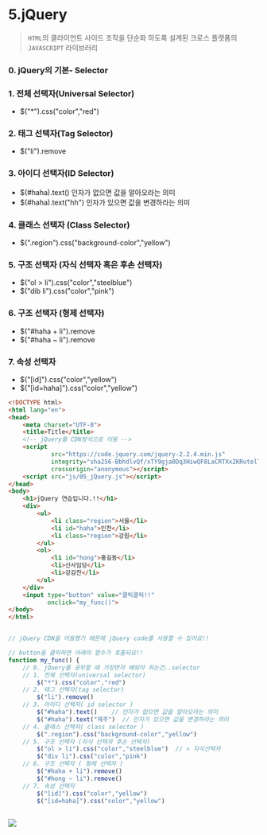 # 5.jQuery

> `HTML`의 클라이언트 사이드 조작을 단순화 하도록 설계된 크로스 플랫폼의 `JAVASCRIPT` 라이브러리

### 0. jQuery의 기본- Selector

### 1. 전체 선택자(Universal Selector)

- $("*").css("color","red")

### 2. 태그 선택자(Tag Selector)

* $("li").remove

### 3. 아이디 선택자(ID Selector)

* $(#haha).text()		인자가 없으면 값을 알아오라는 의미
* $(#haha).text("hh") 인자가 있으면 값을 변경하라는 의미

### 4. 클래스 선택자 (Class Selector)

* $(".region").css("background-color","yellow")

### 5. 구조 선택자 (자식 선택자 혹은 후손 선택자)

* $("ol > li").css("color","steelblue")
* $("dib li").css("color","pink")

### 6. 구조 선택자 (형제 선택자)

* $("#haha + li").remove
* $("#haha ~ li").remove

### 7. 속성 선택자

* $("[id]").css("color","yellow")
* $("[id=haha]").css("color","yellow")

```html
<!DOCTYPE html>
<html lang="en">
<head>
    <meta charset="UTF-8">
    <title>Title</title>
    <!-- jQuery를 CDN방식으로 이용 -->
    <script
            src="https://code.jquery.com/jquery-2.2.4.min.js"
            integrity="sha256-BbhdlvQf/xTY9gja0Dq3HiwQF8LaCRTXxZKRutelT44="
            crossorigin="anonymous"></script>
    <script src="js/05_jQuery.js"></script>
</head>
<body>
    <h1>jQuery 연습입니다.!!</h1>
    <div>
        <ul>
            <li class="region">서울</li>
            <li id="haha">인천</li>
            <li class="region">강원</li>
        </ul>
        <ol>
            <li id="hong">홍길동</li>
            <li>신사임당</li>
            <li>강감찬</li>
        </ol>
    </div>
    <input type="button" value="클릭클릭!!"
           onclick="my_func()">
</body>
</html>
```

```javascript

// jQuery CDN을 이용했기 때문에 jQuery code를 사용할 수 있어요!!

// button을 클릭하면 아래의 함수가 호출되요!!
function my_func() {
    // 0. jQuery를 공부할 때 가장먼저 배워야 하는건..selector
    // 1. 전체 선택자(universal selector)
   	 	$("*").css("color","red")
    // 2. 태그 선택자(tag selector)
   		$("li").remove()
    // 3. 아이디 선택자( id selector )
  		$("#haha").text()    // 인자가 없으면 값을 알아오라는 의미
		$("#haha").text("제주")  // 인자가 있으면 값을 변경하라는 의미
    // 4. 클래스 선택자( class selector )
        $(".region").css("background-color","yellow")
    // 5. 구조 선택자 (자식 선택자 후손 선택자)
    	$("ol > li").css("color","steelblue")  // > 자식선택자
    	$("div li").css("color","pink")
    // 6. 구조 선택자 ( 형제 선택자 )
        $("#haha + li").remove()
    	$("#hong ~ li").remove()
    // 7. 속성 선택자
    	$("[id]").css("color","yellow")
    	$("[id=haha]").css("color","yellow")
 
```

![](C:\Users\jinsa\AppData\Roaming\Typora\typora-user-images\image-20200825090104119.png)




